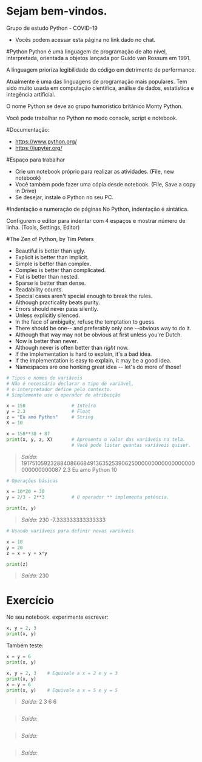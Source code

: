 # Sejam bem-vindos.
Grupo de estudo Python - COVID-19

* Vocês podem acessar esta página no link dado no chat.

#Python
Python é uma linguagem de programação de alto nível, interpretada, orientada a objetos lançada por Guido van Rossum em 1991.

A linguagem prioriza legibilidade do código em detrimento de performance. 

Atualmente é uma das linguagens de programação mais populares. Tem sido muito usada em computação científica, análise de dados, estatística e integência artificial.

O nome Python se deve ao grupo humorístico britânico Monty Python.

Você pode trabalhar no Python no modo console, script e notebook.

#Documentação:

* https://www.python.org/
* https://jupyter.org/

#Espaço para trabalhar
* Crie um notebook próprio para realizar as atividades. (File, new notebook)
* Você também pode fazer uma cópia desde notebook. (File, Save a copy in Drive)
* Se desejar, instale o Python no seu PC.

#Indentação e numeração de páginas
No Python, indentação é sintática.

Configurem o editor para indentar com 4 espaços e mostrar número de linha. (Tools, Settings, Editor)

#The Zen of Python, by Tim Peters
* Beautiful is better than ugly.
* Explicit is better than implicit.
* Simple is better than complex.
* Complex is better than complicated.
* Flat is better than nested.
* Sparse is better than dense.
* Readability counts.
* Special cases aren't special enough to break the rules.
* Although practicality beats purity.
* Errors should never pass silently.
* Unless explicitly silenced.
* In the face of ambiguity, refuse the temptation to guess.
* There should be one-- and preferably only one --obvious way to do it.
* Although that way may not be obvious at first unless you're Dutch.
* Now is better than never.
* Although never is often better than *right* now.
* If the implementation is hard to explain, it's a bad idea.
* If the implementation is easy to explain, it may be a good idea.
* Namespaces are one honking great idea -- let's do more of those!

```python
# Tipos e nomes de variáveis
# Não é necessário declarar o tipo de variável, 
# o interpretador define pelo contexto.
# Simplemente use o operador de atribuição

x = 150                 # Inteiro
y = 2.3                 # Float
z = "Eu amo Python"     # String
X = 10

x = 150**30 + 87
print(x, y, z, X)       # Apresenta o valor das variáveis na tela. 
						# Você pode listar quantas variáveis quiser.
```
> *Saída:* 191751059232884086668491363525390625000000000000000000000000000087 2.3 Eu amo Python 10


```python
# Operações básicas

x = 10*20 + 30          
y = 2/3 - 2**3          # O operador ** implementa potência.

print(x, y)
```
> *Saída:* 230 -7.333333333333333


```python
# Usando variáveis para definir novas variáveis

x = 10
y = 20
z = x + y + x*y

print(z)
```
> *Saída:* 230

# Exercício

No seu notebook. experimente escrever:
```python
x, y = 2, 3
print(x, y)
```
Também teste:
```python
x = y = 6
print(x, y)
```

```python
x, y = 2, 3    # Equivale a x = 2 e y = 3
print(x, y)
x = y = 6
print(x, y)    # Equivale a x = 5 e y = 5
```
> *Saída:*	2 3
>			6 6

```python

```
> *Saída:*

```python

```
> *Saída:*

```python

```
> *Saída:*